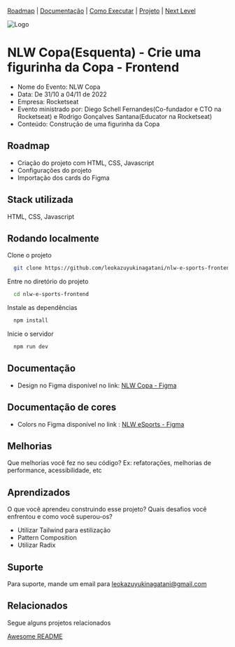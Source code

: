 [Roadmap](#roadmap) |
[Documentação](#documentação) |
[Como Executar](#rodando-localmente) |
[Projeto](#stack-utilizada) |
[Next Level](#melhorias) 

![Logo](https://global-uploads.webflow.com/632c96a9bfec45360c6f8d0a/632dab005bbf2271c32955e4_projects%20-%20nlw%20esports.jpg)


# NLW Copa(Esquenta) - Crie uma figurinha da Copa - Frontend

- Nome do Evento: NLW Copa
- Data: De 31/10 a 04/11 de 2022
- Empresa: Rocketseat
- Evento ministrado por: Diego Schell Fernandes(Co-fundador e CTO na Rocketseat) e Rodrigo Gonçalves Santana(Educator na Rocketseat)
- Conteúdo: Construção de uma figurinha da Copa 

## Roadmap

- Criação do projeto com HTML, CSS, Javascript
- Configurações do projeto
- Importação dos cards do Figma

## Stack utilizada
HTML, CSS, Javascript

## Rodando localmente

Clone o projeto

```bash
  git clone https://github.com/leokazuyukinagatani/nlw-e-sports-frontend
```

Entre no diretório do projeto

```bash
  cd nlw-e-sports-frontend
```

Instale as dependências

```bash
  npm install
```

Inicie o servidor

```bash
  npm run dev
```


## Documentação
- Design no Figma disponível no link:  [NLW Copa - Figma](https://www.figma.com/file/X99xtDq4yknhoyeYeqkfHw/NLW-Copa-Card-(Copy)?node-id=0%3A1)


## Documentação de cores
- Colors no Figma disponível no link : [NLW eSports - Figma](https://www.figma.com/file/X99xtDq4yknhoyeYeqkfHw/NLW-Copa-Card-(Copy)?node-id=202%3A55)

## Melhorias

Que melhorias você fez no seu código? Ex: refatorações, melhorias de performance, acessibilidade, etc


## Aprendizados

O que você aprendeu construindo esse projeto? Quais desafios você enfrentou e como você superou-os?

- Utilizar Tailwind para estilização
- Pattern Composition
- Utilizar Radix 

## Suporte

Para suporte, mande um email para [leokazuyukinagatani@gmail.com](mailto:leokazuyukinagatani@gmail.com?subject=nlw-esports-frontend)


## Relacionados

Segue alguns projetos relacionados

[Awesome README](https://github.com/matiassingers/awesome-readme)
